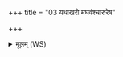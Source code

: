 +++
title = "03 यथाखरो मघवंश्चारुरेष"

+++
<details><summary>मूलम् (WS)</summary>

यथाखरो मघवंश्चारुरेष प्रियो मृगाणां सुषदा बभूव ।  
एवेयं जुष्टा भगस्यास्तु सम्प्रिया पत्याविराधयन्ती ॥ ॥ ४ ॥
</details>